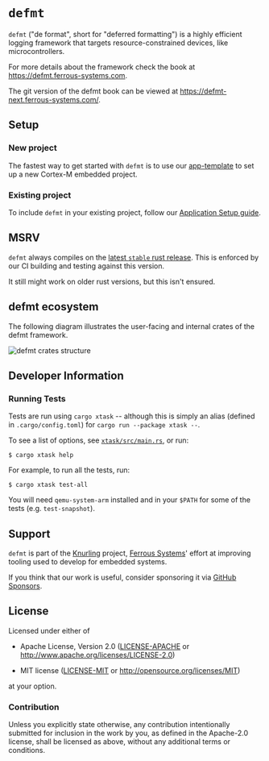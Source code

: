 # `defmt`

`defmt` ("de format", short for "deferred formatting") is a highly efficient logging framework that targets resource-constrained devices, like microcontrollers.

For more details about the framework check the book at <https://defmt.ferrous-systems.com>.

The git version of the defmt book can be viewed at <https://defmt-next.ferrous-systems.com/>.

## Setup

### New project

The fastest way to get started with `defmt` is to use our [app-template] to set up a new Cortex-M embedded project.

[app-template]: https://github.com/knurling-rs/app-template

### Existing project

To include `defmt` in your existing project, follow our [Application Setup guide].

[Application Setup guide]: https://defmt.ferrous-systems.com/setup.html

## MSRV
`defmt` always compiles on the [latest `stable` rust release](https://github.com/rust-lang/rust/releases/latest). This is enforced by our CI building and testing against this version.

It still might work on older rust versions, but this isn't ensured.

## defmt ecosystem

The following diagram illustrates the user-facing and internal crates of the defmt framework.

![defmt crates structure](assets/defmt.png)

## Developer Information

### Running Tests

Tests are run using `cargo xtask` -- although this is simply an alias (defined in `.cargo/config.toml`) for `cargo run --package xtask --`.

To see a list of options, see [`xtask/src/main.rs`](xtask/src/main.rs), or run:

```console
$ cargo xtask help
```

For example, to run all the tests, run:

```console
$ cargo xtask test-all
```

You will need `qemu-system-arm` installed and in your `$PATH` for some of the tests (e.g. `test-snapshot`).

## Support

`defmt` is part of the [Knurling] project, [Ferrous Systems]' effort at
improving tooling used to develop for embedded systems.

If you think that our work is useful, consider sponsoring it via [GitHub
Sponsors].

## License

Licensed under either of

- Apache License, Version 2.0 ([LICENSE-APACHE](LICENSE-APACHE) or
  http://www.apache.org/licenses/LICENSE-2.0)

- MIT license ([LICENSE-MIT](LICENSE-MIT) or http://opensource.org/licenses/MIT)

at your option.

### Contribution

Unless you explicitly state otherwise, any contribution intentionally submitted
for inclusion in the work by you, as defined in the Apache-2.0 license, shall be
licensed as above, without any additional terms or conditions.

[Knurling]: https://knurling.ferrous-systems.com/
[Ferrous Systems]: https://ferrous-systems.com/
[GitHub Sponsors]: https://github.com/sponsors/knurling-rs
